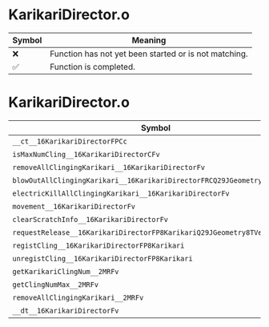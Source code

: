 # KarikariDirector.o
| Symbol | Meaning 
| ------------- | ------------- 
| :x: | Function has not yet been started or is not matching. 
| :white_check_mark: | Function is completed. 


# KarikariDirector.o
| Symbol | Decompiled? |
| ------------- | ------------- |
| `__ct__16KarikariDirectorFPCc` | :x: |
| `isMaxNumCling__16KarikariDirectorCFv` | :x: |
| `removeAllClingingKarikari__16KarikariDirectorFv` | :x: |
| `blowOutAllClingingKarikari__16KarikariDirectorFRCQ29JGeometry8TVec3<f>` | :x: |
| `electricKillAllClingingKarikari__16KarikariDirectorFv` | :x: |
| `movement__16KarikariDirectorFv` | :x: |
| `clearScratchInfo__16KarikariDirectorFv` | :x: |
| `requestRelease__16KarikariDirectorFP8KarikariQ29JGeometry8TVec2<f>f` | :x: |
| `registCling__16KarikariDirectorFP8Karikari` | :x: |
| `unregistCling__16KarikariDirectorFP8Karikari` | :x: |
| `getKarikariClingNum__2MRFv` | :x: |
| `getClingNumMax__2MRFv` | :x: |
| `removeAllClingingKarikari__2MRFv` | :x: |
| `__dt__16KarikariDirectorFv` | :x: |
